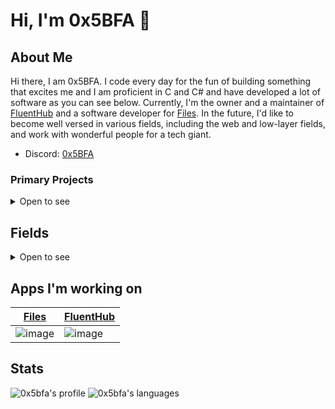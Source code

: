 # Hi, I'm 0x5BFA 👋

## About Me

Hi there, I am 0x5BFA.
I code every day for the fun of building something that excites me and I am proficient in C and C# and have developed a lot of software as you can see below. Currently, I'm the owner and a maintainer of [FluentHub](https://github.com/0x5bfa/FluentHub) and a software developer for [Files](https://github.com/files-community/files). In the future, I'd like to become well versed in various fields, including the web and low-layer fields, and work with wonderful people for a tech giant.

- Discord: [0x5BFA](https://discordapp.com/users/926892915362521130)

### Primary Projects

<details><summary>Open to see</summary><div>

- C: [win32-commands](https://github.com/0x5bfa/win32-commands) - A group of commands whose behaviors are almost the same to those of the cmd.exe using Win32API
- C: [win32-apps](https://github.com/0x5bfa/win32-apps) - A group of commands that I made originally using Win32API
- C: [MsgTableFileGenerator](https://github.com/0x5bfa/MsgTableFileGenerator) - Extract the MC file, which is the prototype of the MUI file, from the linked EXE file
- C: [REGFParser](https://github.com/0x5bfa/REGFParser) - A parser of REGF binary format used in Windows Registry Hive file
- C: [PEParser](https://github.com/0x5bfa/PEParser) - A parser of PE binary format used in Windows exe file
- C#/XAML: [RegistryValley](https://github.com/0x5bfa/RegistryValley) - Redesigned Widows Registory editor
- C#/XAML: [FluentHub](https://github.com/0x5bfa/FluentHub) - The best GitHub client for Windows

</div></details>

## Fields

<details><summary>Open to see</summary><div>

- OS
  - Windows
- IDEs
  - Atom
  - Visual Studio Code
  - Visual Studio 2022
- UI Frameworks, API Frameworks, and Subsystems
  - Windows Console Subsystem
  - UWP Framework
  - WinAppSdk Framework
  - WinUI2 & WinUI3 
  - Win32
  - DotNET
- Languages
  - C
  - C#
  - XAML
- Specific skills
  - Creating localized resource files ([MUI](https://en.wikipedia.org/wiki/Multilingual_User_Interface)) in C console software
  - Full-stack of UWP
  - Full-stack of WinUI3/WinAppSdk
  - Setting up Azure Build Pipeline
  - Setting up GitHub Actions

</div></details>

## Apps I'm working on

[Files](https://files-community/Files)|[FluentHub](https://github.com/0x5bfa/FluentHub)
---|---
![image](https://github.com/0x5bfa/0x5bfa/assets/62196528/67d34ca6-9ffd-4f26-8b28-97745763d32b)|![image](https://github.com/0x5bfa/0x5bfa/assets/62196528/7e28de4c-f28c-43b6-9708-68a12c4bbfbc)

## Stats

![0x5bfa's profile](https://github-readme-stats.vercel.app/api?username=0x5bfa&show_icons=true&bg_color=00000000)
![0x5bfa's languages](https://github-readme-stats.vercel.app/api/top-langs/?username=0x5bfa&layout=compact&bg_color=00000000)

